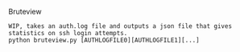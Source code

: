 Bruteview

	WIP, takes an auth.log file and outputs a json file that gives statistics on ssh login attempts.
	python bruteview.py [AUTHLOGFILE0][AUTHLOGFILE1][...]
